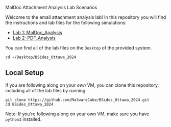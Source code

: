 MalDoc Attachment Analysis Lab Scenarios

Welcome to the email attachment analysis lab! In this repository you will find the instructions and lab files for the following simulations:

- [Lab 1: MalDoc_Analysis](https://github.com/MalwareCube/BSides_Ottawa_2024/tree/main/MalDoc_Analysis)
- [Lab 2: PDF_Analysis](https://github.com/MalwareCube/BSides_Ottawa_2024/tree/main/PDF_Analysis)

You can find all of the lab files on the `Desktop` of the provided system.

```
cd ~/Desktop/BSides_Ottawa_2024
```

## Local Setup
If you are following along on your *own* VM, you can clone this repository, including all of the lab files by running:

```
git clone https://github.com/MalwareCube/BSides_Ottawa_2024.git
cd BSides_Ottawa_2024
```

Note: If you're following along on your own VM, make sure you have `python3` installed.
